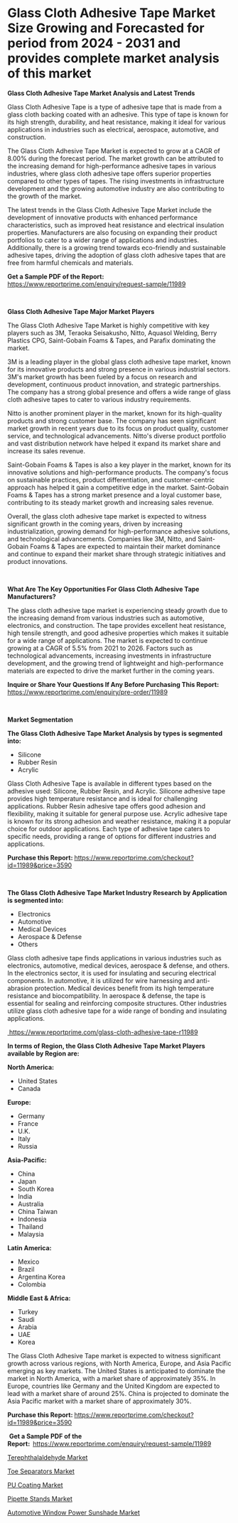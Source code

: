<p><h1>Glass Cloth Adhesive Tape Market Size Growing and Forecasted for period from 2024 - 2031 and provides complete market analysis of this market</h1></p><p><strong>Glass Cloth Adhesive Tape Market Analysis and Latest Trends</strong></p>
<p><p>Glass Cloth Adhesive Tape is a type of adhesive tape that is made from a glass cloth backing coated with an adhesive. This type of tape is known for its high strength, durability, and heat resistance, making it ideal for various applications in industries such as electrical, aerospace, automotive, and construction.</p><p>The Glass Cloth Adhesive Tape Market is expected to grow at a CAGR of 8.00% during the forecast period. The market growth can be attributed to the increasing demand for high-performance adhesive tapes in various industries, where glass cloth adhesive tape offers superior properties compared to other types of tapes. The rising investments in infrastructure development and the growing automotive industry are also contributing to the growth of the market.</p><p>The latest trends in the Glass Cloth Adhesive Tape Market include the development of innovative products with enhanced performance characteristics, such as improved heat resistance and electrical insulation properties. Manufacturers are also focusing on expanding their product portfolios to cater to a wider range of applications and industries. Additionally, there is a growing trend towards eco-friendly and sustainable adhesive tapes, driving the adoption of glass cloth adhesive tapes that are free from harmful chemicals and materials.</p></p>
<p><strong>Get a Sample PDF of the Report:&nbsp;</strong> <a href="https://www.reportprime.com/enquiry/request-sample/11989">https://www.reportprime.com/enquiry/request-sample/11989</a></p>
<p>&nbsp;</p>
<p><strong>Glass Cloth Adhesive Tape Major Market Players</strong></p>
<p><p>The Glass Cloth Adhesive Tape Market is highly competitive with key players such as 3M, Teraoka Seisakusho, Nitto, Aquasol Welding, Berry Plastics CPG, Saint-Gobain Foams & Tapes, and Parafix dominating the market. </p><p>3M is a leading player in the global glass cloth adhesive tape market, known for its innovative products and strong presence in various industrial sectors. 3M's market growth has been fueled by a focus on research and development, continuous product innovation, and strategic partnerships. The company has a strong global presence and offers a wide range of glass cloth adhesive tapes to cater to various industry requirements.</p><p>Nitto is another prominent player in the market, known for its high-quality products and strong customer base. The company has seen significant market growth in recent years due to its focus on product quality, customer service, and technological advancements. Nitto's diverse product portfolio and vast distribution network have helped it expand its market share and increase its sales revenue.</p><p>Saint-Gobain Foams & Tapes is also a key player in the market, known for its innovative solutions and high-performance products. The company's focus on sustainable practices, product differentiation, and customer-centric approach has helped it gain a competitive edge in the market. Saint-Gobain Foams & Tapes has a strong market presence and a loyal customer base, contributing to its steady market growth and increasing sales revenue.</p><p>Overall, the glass cloth adhesive tape market is expected to witness significant growth in the coming years, driven by increasing industrialization, growing demand for high-performance adhesive solutions, and technological advancements. Companies like 3M, Nitto, and Saint-Gobain Foams & Tapes are expected to maintain their market dominance and continue to expand their market share through strategic initiatives and product innovations.</p></p>
<p>&nbsp;</p>
<p><strong>What Are The Key Opportunities For Glass Cloth Adhesive Tape Manufacturers?</strong></p>
<p><p>The glass cloth adhesive tape market is experiencing steady growth due to the increasing demand from various industries such as automotive, electronics, and construction. The tape provides excellent heat resistance, high tensile strength, and good adhesive properties which makes it suitable for a wide range of applications. The market is expected to continue growing at a CAGR of 5.5% from 2021 to 2026. Factors such as technological advancements, increasing investments in infrastructure development, and the growing trend of lightweight and high-performance materials are expected to drive the market further in the coming years.</p></p>
<p><strong>Inquire or Share Your Questions If Any Before Purchasing This Report:</strong> <a href="https://www.reportprime.com/enquiry/pre-order/11989">https://www.reportprime.com/enquiry/pre-order/11989</a></p>
<p>&nbsp;</p>
<p><strong>Market Segmentation</strong></p>
<p><strong>The Glass Cloth Adhesive Tape Market Analysis by types is segmented into:</strong></p>
<p><ul><li>Silicone</li><li>Rubber Resin</li><li>Acrylic</li></ul></p>
<p><p>Glass Cloth Adhesive Tape is available in different types based on the adhesive used: Silicone, Rubber Resin, and Acrylic. Silicone adhesive tape provides high temperature resistance and is ideal for challenging applications. Rubber Resin adhesive tape offers good adhesion and flexibility, making it suitable for general purpose use. Acrylic adhesive tape is known for its strong adhesion and weather resistance, making it a popular choice for outdoor applications. Each type of adhesive tape caters to specific needs, providing a range of options for different industries and applications.</p></p>
<p><strong>Purchase this Report:&nbsp;</strong><a href="https://www.reportprime.com/checkout?id=11989&price=3590">https://www.reportprime.com/checkout?id=11989&price=3590</a></p>
<p>&nbsp;</p>
<p><strong>The Glass Cloth Adhesive Tape Market Industry Research by Application is segmented into:</strong></p>
<p><ul><li>Electronics</li><li>Automotive</li><li>Medical Devices</li><li>Aerospace & Defense</li><li>Others</li></ul></p>
<p><p>Glass cloth adhesive tape finds applications in various industries such as electronics, automotive, medical devices, aerospace & defense, and others. In the electronics sector, it is used for insulating and securing electrical components. In automotive, it is utilized for wire harnessing and anti-abrasion protection. Medical devices benefit from its high temperature resistance and biocompatibility. In aerospace & defense, the tape is essential for sealing and reinforcing composite structures. Other industries utilize glass cloth adhesive tape for a wide range of bonding and insulating applications.</p></p>
<p><a href="https://www.reportprime.com/glass-cloth-adhesive-tape-r11989">&nbsp;https://www.reportprime.com/glass-cloth-adhesive-tape-r11989</a></p>
<p><strong>In terms of Region, the Glass Cloth Adhesive Tape Market Players available by Region are:</strong></p>
<p>
    <p> <strong> North America: </strong>
        <ul>
            <li>United States</li>
            <li>Canada</li>
        </ul>
        </p> 
    <p> <strong> Europe: </strong>
        <ul>
            <li>Germany</li>
            <li>France</li>
            <li>U.K.</li>
            <li>Italy</li>
            <li>Russia</li>
        </ul>
        </p> 
    <p> <strong> Asia-Pacific: </strong>
        <ul>
            <li>China</li>
            <li>Japan</li>
            <li>South Korea</li>
            <li>India</li>
            <li>Australia</li>
            <li>China Taiwan</li>
            <li>Indonesia</li>
            <li>Thailand</li>
            <li>Malaysia</li>
        </ul>
        </p> 
    <p> <strong> Latin America: </strong>
        <ul>
            <li>Mexico</li>
            <li>Brazil</li>
            <li>Argentina Korea</li>
            <li>Colombia</li>
        </ul>
        </p> 
    <p> <strong> Middle East & Africa: </strong>
        <ul>
            <li>Turkey</li>
            <li>Saudi</li>
            <li>Arabia</li>
            <li>UAE</li>
            <li>Korea</li>
        </ul>
    </p>
    </p>
<p><p>The Glass Cloth Adhesive Tape market is expected to witness significant growth across various regions, with North America, Europe, and Asia Pacific emerging as key markets. The United States is anticipated to dominate the market in North America, with a market share of approximately 35%. In Europe, countries like Germany and the United Kingdom are expected to lead with a market share of around 25%. China is projected to dominate the Asia Pacific market with a market share of approximately 30%.</p></p>
<p><strong>Purchase this Report: </strong><a href="https://www.reportprime.com/checkout?id=11989&price=3590">https://www.reportprime.com/checkout?id=11989&price=3590</a></p>
<p>&nbsp;<strong>Get a Sample PDF of the Report:&nbsp;&nbsp;</strong><a href="https://www.reportprime.com/enquiry/request-sample/11989">https://www.reportprime.com/enquiry/request-sample/11989</a></p>
<p><strong></strong></p>
<p><p><a href="https://github.com/seamusocallaghan/Market-Research-Report-List-1/blob/main/terephthalaldehyde-market.md">Terephthalaldehyde Market</a></p><p><a href="https://medium.com/@amelia.martin5698/insights-into-the-toe-separators-market-market-players-market-size-geographical-regions-and-f23f87b4c201">Toe Separators Market</a></p><p><a href="https://github.com/graysonwolfe1913/Market-Research-Report-List-1/blob/main/pu-coating-market.md">PU Coating Market</a></p><p><a href="https://medium.com/@emma.white454357/insights-into-the-pipette-stands-market-market-players-market-size-geographical-regions-and-ec823157f691">Pipette Stands Market</a></p><p><a href="https://issuu.com/reportprime-2/docs/automotive-window-power-sunshade-ma_1767e33d6deac9">Automotive Window Power Sunshade Market</a></p></p>